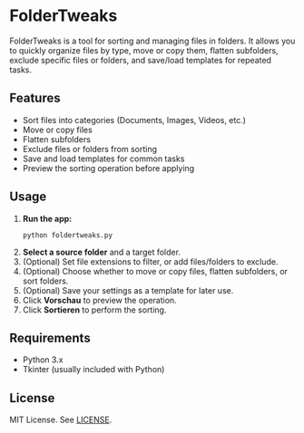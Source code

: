 # FolderTweaks

FolderTweaks is a tool for sorting and managing files in folders. It allows you to quickly organize files by type, move or copy them, flatten subfolders, exclude specific files or folders, and save/load templates for repeated tasks.

## Features
- Sort files into categories (Documents, Images, Videos, etc.)
- Move or copy files
- Flatten subfolders
- Exclude files or folders from sorting
- Save and load templates for common tasks
- Preview the sorting operation before applying

## Usage
1. **Run the app:**
   ```
   python foldertweaks.py
   ```
2. **Select a source folder** and a target folder.
3. (Optional) Set file extensions to filter, or add files/folders to exclude.
4. (Optional) Choose whether to move or copy files, flatten subfolders, or sort folders.
5. (Optional) Save your settings as a template for later use.
6. Click **Vorschau** to preview the operation.
7. Click **Sortieren** to perform the sorting.

## Requirements
- Python 3.x
- Tkinter (usually included with Python)

## License
MIT License. See [LICENSE](LICENSE).
